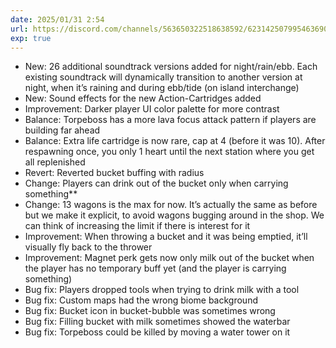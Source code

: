 ```yaml
---
date: 2025/01/31 2:54
url: https://discord.com/channels/563650322518638592/623142507995463690/1334582532854911089
exp: true
---
```

- New: 26 additional soundtrack versions added for night/rain/ebb. Each existing soundtrack will dynamically transition to another version at night, when it’s raining and during ebb/tide (on island interchange)
- New: Sound effects for the new Action-Cartridges added
- Improvement: Darker player UI color palette for more contrast
- Balance: Torpeboss has a more lava focus attack pattern if players are building far ahead
- Balance: Extra life cartridge is now rare, cap at 4 (before it was 10). After respawning once, you only 1 heart until the next station where you get all replenished
- Revert: Reverted bucket buffing with radius
- Change: Players can drink out of the bucket only when carrying something**
- Change: 13 wagons is the max for now. It’s actually the same as before but we make it explicit, to avoid wagons bugging around in the shop. We can think of increasing the limit if there is interest for it
- Improvement: When throwing a bucket and it was being emptied, it’ll visually fly back to the thrower
- Improvement: Magnet perk gets now only milk out of the bucket when the player has no temporary buff yet (and the player is carrying something)
- Bug fix: Players dropped tools when trying to drink milk with a tool
- Bug fix: Custom maps had the wrong biome background
- Bug fix: Bucket icon in bucket-bubble was sometimes wrong
- Bug fix: Filling bucket with milk sometimes showed the waterbar
- Bug fix: Torpeboss could be killed by moving a water tower on it